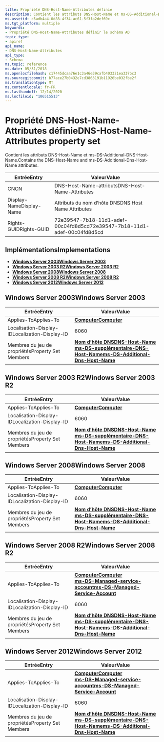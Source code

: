 ```yaml
---
title: Propriété DNS-Host-Name-Attributes définie
description: Contient les attributs DNS-Host-Name et ms-DS-Additional-DNS-Host-Name.
ms.assetid: c5adb4a4-0d83-4f34-ac61-5f3fa2def69c
ms.tgt_platform: multiple
keywords:
- Propriété DNS-Host-Name-Attributes définir le schéma AD
topic_type:
- apiref
api_name:
- DNS-Host-Name-Attributes
api_type:
- Schema
ms.topic: reference
ms.date: 05/31/2018
ms.openlocfilehash: c17445dcaa76e1c3a46e39cafb403321ea337bc3
ms.sourcegitcommit: b77ace27b0432e7cd3863191b11926be032fbe2f
ms.translationtype: MT
ms.contentlocale: fr-FR
ms.lasthandoff: 12/14/2020
ms.locfileid: "106515513"
---
```

# <a name="dns-host-name-attributes-property-set"></a><span data-ttu-id="ca41c-104">Propriété DNS-Host-Name-Attributes définie</span><span class="sxs-lookup"><span data-stu-id="ca41c-104">DNS-Host-Name-Attributes property set</span></span>

<span data-ttu-id="ca41c-105">Contient les attributs DNS-Host-Name et ms-DS-Additional-DNS-Host-Name.</span><span class="sxs-lookup"><span data-stu-id="ca41c-105">Contains the DNS-Host-Name and ms-DS-Additional-Dns-Host-Name attributes.</span></span>



| <span data-ttu-id="ca41c-106">Entrée</span><span class="sxs-lookup"><span data-stu-id="ca41c-106">Entry</span></span> | <span data-ttu-id="ca41c-107">Valeur</span><span class="sxs-lookup"><span data-stu-id="ca41c-107">Value</span></span> |
|--------------|--------------------------------------|
| <span data-ttu-id="ca41c-108">CN</span><span class="sxs-lookup"><span data-stu-id="ca41c-108">CN</span></span>           | <span data-ttu-id="ca41c-109">DNS-Host-Name-attributs</span><span class="sxs-lookup"><span data-stu-id="ca41c-109">DNS-Host-Name-Attributes</span></span>             |
| <span data-ttu-id="ca41c-110">Display-Name</span><span class="sxs-lookup"><span data-stu-id="ca41c-110">Display-Name</span></span> | <span data-ttu-id="ca41c-111">Attributs du nom d’hôte DNS</span><span class="sxs-lookup"><span data-stu-id="ca41c-111">DNS Host Name Attributes</span></span>             |
| <span data-ttu-id="ca41c-112">Rights-GUID</span><span class="sxs-lookup"><span data-stu-id="ca41c-112">Rights-GUID</span></span>  | <span data-ttu-id="ca41c-113">72e39547-7b18-11d1-adef-00c04fd8d5cd</span><span class="sxs-lookup"><span data-stu-id="ca41c-113">72e39547-7b18-11d1-adef-00c04fd8d5cd</span></span> |



## <a name="implementations"></a><span data-ttu-id="ca41c-114">Implémentations</span><span class="sxs-lookup"><span data-stu-id="ca41c-114">Implementations</span></span>

-   [<span data-ttu-id="ca41c-115">**Windows Server 2003**</span><span class="sxs-lookup"><span data-stu-id="ca41c-115">**Windows Server 2003**</span></span>](#windows-server-2003)
-   [<span data-ttu-id="ca41c-116">**Windows Server 2003 R2**</span><span class="sxs-lookup"><span data-stu-id="ca41c-116">**Windows Server 2003 R2**</span></span>](#windows-server-2003-r2)
-   [<span data-ttu-id="ca41c-117">**Windows Server 2008**</span><span class="sxs-lookup"><span data-stu-id="ca41c-117">**Windows Server 2008**</span></span>](#windows-server-2008)
-   [<span data-ttu-id="ca41c-118">**Windows Server 2008 R2**</span><span class="sxs-lookup"><span data-stu-id="ca41c-118">**Windows Server 2008 R2**</span></span>](#windows-server-2008-r2)
-   [<span data-ttu-id="ca41c-119">**Windows Server 2012**</span><span class="sxs-lookup"><span data-stu-id="ca41c-119">**Windows Server 2012**</span></span>](#windows-server-2012)

## <a name="windows-server-2003"></a><span data-ttu-id="ca41c-120">Windows Server 2003</span><span class="sxs-lookup"><span data-stu-id="ca41c-120">Windows Server 2003</span></span>



| <span data-ttu-id="ca41c-121">Entrée</span><span class="sxs-lookup"><span data-stu-id="ca41c-121">Entry</span></span> | <span data-ttu-id="ca41c-122">Valeur</span><span class="sxs-lookup"><span data-stu-id="ca41c-122">Value</span></span> |
|-------------------------|-------------------------------------------------------------------------------------------------------------------------------------|
| <span data-ttu-id="ca41c-123">Applies-To</span><span class="sxs-lookup"><span data-stu-id="ca41c-123">Applies-To</span></span>              | [<span data-ttu-id="ca41c-124">**Computer**</span><span class="sxs-lookup"><span data-stu-id="ca41c-124">**Computer**</span></span>](c-computer.md)<br/>                                                                                           |
| <span data-ttu-id="ca41c-125">Localisation-Display-ID</span><span class="sxs-lookup"><span data-stu-id="ca41c-125">Localization-Display-ID</span></span> | <span data-ttu-id="ca41c-126">60</span><span class="sxs-lookup"><span data-stu-id="ca41c-126">60</span></span>                                                                                                                                  |
| <span data-ttu-id="ca41c-127">Membres du jeu de propriétés</span><span class="sxs-lookup"><span data-stu-id="ca41c-127">Property Set Members</span></span>    | [<span data-ttu-id="ca41c-128">**Nom d’hôte DNS**</span><span class="sxs-lookup"><span data-stu-id="ca41c-128">**DNS-Host-Name**</span></span>](a-dnshostname.md)<br/> [<span data-ttu-id="ca41c-129">**ms-DS-supplémentaire-DNS-Host-Name**</span><span class="sxs-lookup"><span data-stu-id="ca41c-129">**ms-DS-Additional-Dns-Host-Name**</span></span>](a-msds-additionaldnshostname.md)<br/> |



## <a name="windows-server-2003-r2"></a><span data-ttu-id="ca41c-130">Windows Server 2003 R2</span><span class="sxs-lookup"><span data-stu-id="ca41c-130">Windows Server 2003 R2</span></span>



| <span data-ttu-id="ca41c-131">Entrée</span><span class="sxs-lookup"><span data-stu-id="ca41c-131">Entry</span></span> | <span data-ttu-id="ca41c-132">Valeur</span><span class="sxs-lookup"><span data-stu-id="ca41c-132">Value</span></span> |
|-------------------------|-------------------------------------------------------------------------------------------------------------------------------------|
| <span data-ttu-id="ca41c-133">Applies-To</span><span class="sxs-lookup"><span data-stu-id="ca41c-133">Applies-To</span></span>              | [<span data-ttu-id="ca41c-134">**Computer**</span><span class="sxs-lookup"><span data-stu-id="ca41c-134">**Computer**</span></span>](c-computer.md)<br/>                                                                                           |
| <span data-ttu-id="ca41c-135">Localisation-Display-ID</span><span class="sxs-lookup"><span data-stu-id="ca41c-135">Localization-Display-ID</span></span> | <span data-ttu-id="ca41c-136">60</span><span class="sxs-lookup"><span data-stu-id="ca41c-136">60</span></span>                                                                                                                                  |
| <span data-ttu-id="ca41c-137">Membres du jeu de propriétés</span><span class="sxs-lookup"><span data-stu-id="ca41c-137">Property Set Members</span></span>    | [<span data-ttu-id="ca41c-138">**Nom d’hôte DNS**</span><span class="sxs-lookup"><span data-stu-id="ca41c-138">**DNS-Host-Name**</span></span>](a-dnshostname.md)<br/> [<span data-ttu-id="ca41c-139">**ms-DS-supplémentaire-DNS-Host-Name**</span><span class="sxs-lookup"><span data-stu-id="ca41c-139">**ms-DS-Additional-Dns-Host-Name**</span></span>](a-msds-additionaldnshostname.md)<br/> |



## <a name="windows-server-2008"></a><span data-ttu-id="ca41c-140">Windows Server 2008</span><span class="sxs-lookup"><span data-stu-id="ca41c-140">Windows Server 2008</span></span>



| <span data-ttu-id="ca41c-141">Entrée</span><span class="sxs-lookup"><span data-stu-id="ca41c-141">Entry</span></span> | <span data-ttu-id="ca41c-142">Valeur</span><span class="sxs-lookup"><span data-stu-id="ca41c-142">Value</span></span> |
|-------------------------|-------------------------------------------------------------------------------------------------------------------------------------|
| <span data-ttu-id="ca41c-143">Applies-To</span><span class="sxs-lookup"><span data-stu-id="ca41c-143">Applies-To</span></span>              | [<span data-ttu-id="ca41c-144">**Computer**</span><span class="sxs-lookup"><span data-stu-id="ca41c-144">**Computer**</span></span>](c-computer.md)<br/>                                                                                           |
| <span data-ttu-id="ca41c-145">Localisation-Display-ID</span><span class="sxs-lookup"><span data-stu-id="ca41c-145">Localization-Display-ID</span></span> | <span data-ttu-id="ca41c-146">60</span><span class="sxs-lookup"><span data-stu-id="ca41c-146">60</span></span>                                                                                                                                  |
| <span data-ttu-id="ca41c-147">Membres du jeu de propriétés</span><span class="sxs-lookup"><span data-stu-id="ca41c-147">Property Set Members</span></span>    | [<span data-ttu-id="ca41c-148">**Nom d’hôte DNS**</span><span class="sxs-lookup"><span data-stu-id="ca41c-148">**DNS-Host-Name**</span></span>](a-dnshostname.md)<br/> [<span data-ttu-id="ca41c-149">**ms-DS-supplémentaire-DNS-Host-Name**</span><span class="sxs-lookup"><span data-stu-id="ca41c-149">**ms-DS-Additional-Dns-Host-Name**</span></span>](a-msds-additionaldnshostname.md)<br/> |



## <a name="windows-server-2008-r2"></a><span data-ttu-id="ca41c-150">Windows Server 2008 R2</span><span class="sxs-lookup"><span data-stu-id="ca41c-150">Windows Server 2008 R2</span></span>



| <span data-ttu-id="ca41c-151">Entrée</span><span class="sxs-lookup"><span data-stu-id="ca41c-151">Entry</span></span> | <span data-ttu-id="ca41c-152">Valeur</span><span class="sxs-lookup"><span data-stu-id="ca41c-152">Value</span></span> |
|-------------------------|-------------------------------------------------------------------------------------------------------------------------------------|
| <span data-ttu-id="ca41c-153">Applies-To</span><span class="sxs-lookup"><span data-stu-id="ca41c-153">Applies-To</span></span>              | [<span data-ttu-id="ca41c-154">**Computer**</span><span class="sxs-lookup"><span data-stu-id="ca41c-154">**Computer**</span></span>](c-computer.md)<br/> [<span data-ttu-id="ca41c-155">**ms-DS-Managed-service-account**</span><span class="sxs-lookup"><span data-stu-id="ca41c-155">**ms-DS-Managed-Service-Account**</span></span>](c-msds-managedserviceaccount.md)<br/>          |
| <span data-ttu-id="ca41c-156">Localisation-Display-ID</span><span class="sxs-lookup"><span data-stu-id="ca41c-156">Localization-Display-ID</span></span> | <span data-ttu-id="ca41c-157">60</span><span class="sxs-lookup"><span data-stu-id="ca41c-157">60</span></span>                                                                                                                                  |
| <span data-ttu-id="ca41c-158">Membres du jeu de propriétés</span><span class="sxs-lookup"><span data-stu-id="ca41c-158">Property Set Members</span></span>    | [<span data-ttu-id="ca41c-159">**Nom d’hôte DNS**</span><span class="sxs-lookup"><span data-stu-id="ca41c-159">**DNS-Host-Name**</span></span>](a-dnshostname.md)<br/> [<span data-ttu-id="ca41c-160">**ms-DS-supplémentaire-DNS-Host-Name**</span><span class="sxs-lookup"><span data-stu-id="ca41c-160">**ms-DS-Additional-Dns-Host-Name**</span></span>](a-msds-additionaldnshostname.md)<br/> |



## <a name="windows-server-2012"></a><span data-ttu-id="ca41c-161">Windows Server 2012</span><span class="sxs-lookup"><span data-stu-id="ca41c-161">Windows Server 2012</span></span>



| <span data-ttu-id="ca41c-162">Entrée</span><span class="sxs-lookup"><span data-stu-id="ca41c-162">Entry</span></span> | <span data-ttu-id="ca41c-163">Valeur</span><span class="sxs-lookup"><span data-stu-id="ca41c-163">Value</span></span> |
|-------------------------|-------------------------------------------------------------------------------------------------------------------------------------|
| <span data-ttu-id="ca41c-164">Applies-To</span><span class="sxs-lookup"><span data-stu-id="ca41c-164">Applies-To</span></span>              | [<span data-ttu-id="ca41c-165">**Computer**</span><span class="sxs-lookup"><span data-stu-id="ca41c-165">**Computer**</span></span>](c-computer.md)<br/> [<span data-ttu-id="ca41c-166">**ms-DS-Managed-service-account**</span><span class="sxs-lookup"><span data-stu-id="ca41c-166">**ms-DS-Managed-Service-Account**</span></span>](c-msds-managedserviceaccount.md)<br/>          |
| <span data-ttu-id="ca41c-167">Localisation-Display-ID</span><span class="sxs-lookup"><span data-stu-id="ca41c-167">Localization-Display-ID</span></span> | <span data-ttu-id="ca41c-168">60</span><span class="sxs-lookup"><span data-stu-id="ca41c-168">60</span></span>                                                                                                                                  |
| <span data-ttu-id="ca41c-169">Membres du jeu de propriétés</span><span class="sxs-lookup"><span data-stu-id="ca41c-169">Property Set Members</span></span>    | [<span data-ttu-id="ca41c-170">**Nom d’hôte DNS**</span><span class="sxs-lookup"><span data-stu-id="ca41c-170">**DNS-Host-Name**</span></span>](a-dnshostname.md)<br/> [<span data-ttu-id="ca41c-171">**ms-DS-supplémentaire-DNS-Host-Name**</span><span class="sxs-lookup"><span data-stu-id="ca41c-171">**ms-DS-Additional-Dns-Host-Name**</span></span>](a-msds-additionaldnshostname.md)<br/> |



 

 






